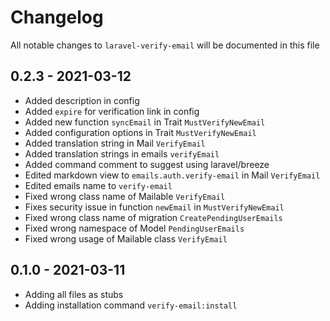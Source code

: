 # Changelog

All notable changes to `laravel-verify-email` will be documented in this file

## 0.2.3 - 2021-03-12

- Added description in config
- Added `expire` for verification link in config
- Added new function `syncEmail` in Trait `MustVerifyNewEmail`
- Added configuration options in Trait `MustVerifyNewEmail`
- Added translation string in Mail `VerifyEmail`
- Added translation strings in emails `verifyEmail`
- Added command comment to suggest using laravel/breeze
- Edited markdown view to `emails.auth.verify-email` in Mail `VerifyEmail`
- Edited emails name to `verify-email`
- Fixed wrong class name of Mailable `VerifyEmail`
- Fixes security issue in function `newEmail` in `MustVerifyNewEmail`
- Fixed wrong class name of migration `CreatePendingUserEmails`
- Fixed wrong namespace of Model `PendingUserEmails`
- Fixed wrong usage of Mailable class `VerifyEmail`

## 0.1.0 - 2021-03-11

- Adding all files as stubs
- Adding installation command `verify-email:install`
